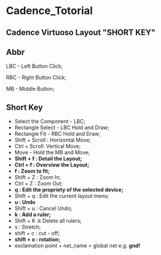 # Cadence_Totorial
## Cadence Virtuoso Layout "SHORT KEY"

## Abbr

LBC - Left Button Click;

RBC - Right Button Click;

MB - Middle Button;

## Short Key

* Select the Component - LBC;
* Rectangle Select -  LBC Hold and Draw;
* Rectangle Fit - RBC Hold and Draw;
* Shift + Scroll : Horizontal Move;
* Ctrl + Scroll: Vertical Move;
* Move - Hold the MB and Move;
* **Shift + f : Detail the Layout;** 
* **Ctrl + f : Overview the Layout;**
* **f : Zoom to fit;**
* Shift + Z : Zoom In;
* Ctrl + Z : Zoom Out;
* **q : Edit the propriety of the selected device;**
* Shift + q : Edit the current layout menu;
* **u : Undo**
* Shift + u : Cancel Undo;
* **k : Add a ruler;**
* Shift + K :k Delete all rulers;
* s : Stretch;
* shift + c : cut - off;
* **shift + o : rotation;**
* exclamation point + net_name = global net e.g. **gnd!**
